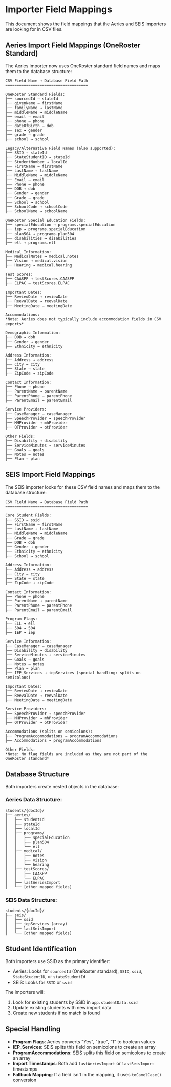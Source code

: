 # Importer Field Mappings

This document shows the field mappings that the Aeries and SEIS importers are looking for in CSV files.

## Aeries Import Field Mappings (OneRoster Standard)

The Aeries importer now uses OneRoster standard field names and maps them to the database structure:

```
CSV Field Name → Database Field Path
====================================

OneRoster Standard Fields:
├── sourcedId → stateId
├── givenName → firstName
├── familyName → lastName
├── middleName → middleName
├── email → email
├── phone → phone
├── dateOfBirth → dob
├── sex → gender
├── grade → grade
├── school → school

Legacy/Alternative Field Names (also supported):
├── SSID → stateId
├── StateStudentID → stateId
├── StudentNumber → localId
├── FirstName → firstName
├── LastName → lastName
├── MiddleName → middleName
├── Email → email
├── Phone → phone
├── DOB → dob
├── Gender → gender
├── Grade → grade
├── School → school
├── SchoolCode → schoolCode
├── SchoolName → schoolName

OneRoster Special Education Fields:
├── specialEducation → programs.specialEducation
├── iep → programs.specialEducation
├── plan504 → programs.plan504
├── disabilities → disabilities
├── ell → programs.ell

Medical Information:
├── MedicalNotes → medical.notes
├── Vision → medical.vision
├── Hearing → medical.hearing

Test Scores:
├── CAASPP → testScores.CAASPP
├── ELPAC → testScores.ELPAC

Important Dates:
├── ReviewDate → reviewDate
├── ReevalDate → reevalDate
├── MeetingDate → meetingDate

Accommodations:
*Note: Aeries does not typically include accommodation fields in CSV exports*

Demographic Information:
├── DOB → dob
├── Gender → gender
├── Ethnicity → ethnicity

Address Information:
├── Address → address
├── City → city
├── State → state
├── ZipCode → zipCode

Contact Information:
├── Phone → phone
├── ParentName → parentName
├── ParentPhone → parentPhone
├── ParentEmail → parentEmail

Service Providers:
├── CaseManager → caseManager
├── SpeechProvider → speechProvider
├── MHProvider → mhProvider
├── OTProvider → otProvider

Other Fields:
├── Disability → disability
├── ServiceMinutes → serviceMinutes
├── Goals → goals
├── Notes → notes
├── Plan → plan
```

## SEIS Import Field Mappings

The SEIS importer looks for these CSV field names and maps them to the database structure:

```
CSV Field Name → Database Field Path
====================================

Core Student Fields:
├── SSID → ssid
├── FirstName → firstName
├── LastName → lastName
├── MiddleName → middleName
├── Grade → grade
├── DOB → dob
├── Gender → gender
├── Ethnicity → ethnicity
├── School → school

Address Information:
├── Address → address
├── City → city
├── State → state
├── ZipCode → zipCode

Contact Information:
├── Phone → phone
├── ParentName → parentName
├── ParentPhone → parentPhone
├── ParentEmail → parentEmail

Program Flags:
├── ELL → ell
├── 504 → 504
├── IEP → iep

Service Information:
├── CaseManager → caseManager
├── Disability → disability
├── ServiceMinutes → serviceMinutes
├── Goals → goals
├── Notes → notes
├── Plan → plan
├── IEP_Services → iepServices (special handling: splits on semicolons)

Important Dates:
├── ReviewDate → reviewDate
├── ReevalDate → reevalDate
├── MeetingDate → meetingDate

Service Providers:
├── SpeechProvider → speechProvider
├── MHProvider → mhProvider
├── OTProvider → otProvider

Accommodations (splits on semicolons):
├── ProgramAccommodations → programAccommodations
├── Accommodations → programAccommodations

Other Fields:
*Note: No flag fields are included as they are not part of the OneRoster standard*
```

## Database Structure

Both importers create nested objects in the database:

### Aeries Data Structure:
```
students/{docId}/
├── aeries/
│   ├── studentId
│   ├── stateId
│   ├── localId
│   ├── programs/
│   │   ├── specialEducation
│   │   ├── plan504
│   │   └── ell
│   ├── medical/
│   │   ├── notes
│   │   ├── vision
│   │   └── hearing
│   ├── testScores/
│   │   ├── CAASPP
│   │   └── ELPAC
│   ├── lastAeriesImport
│   └── [other mapped fields]
```

### SEIS Data Structure:
```
students/{docId}/
├── seis/
│   ├── ssid
│   ├── iepServices (array)
│   ├── lastSeisImport
│   └── [other mapped fields]
```

## Student Identification

Both importers use SSID as the primary identifier:
- Aeries: Looks for `sourcedId` (OneRoster standard), `SSID`, `ssid`, `StateStudentID`, or `stateStudentId`
- SEIS: Looks for `SSID` or `ssid`

The importers will:
1. Look for existing students by SSID in `app.studentData.ssid`
2. Update existing students with new import data
3. Create new students if no match is found

## Special Handling

- **Program Flags**: Aeries converts "Yes", "true", "1" to boolean values
- **IEP_Services**: SEIS splits this field on semicolons to create an array
- **ProgramAccommodations**: SEIS splits this field on semicolons to create an array
- **Import Timestamps**: Both add `lastAeriesImport` or `lastSeisImport` timestamps
- **Fallback Mapping**: If a field isn't in the mapping, it uses `toCamelCase()` conversion 